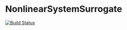 # NonlinearSystemSurrogate

[![Build Status](https://github.com/dreivmeister/NonlinearSystemSurrogate.jl/actions/workflows/CI.yml/badge.svg?branch=master)](https://github.com/dreivmeister/NonlinearSystemSurrogate.jl/actions/workflows/CI.yml?query=branch%3Amaster)
